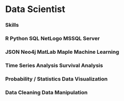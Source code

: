# Data Scientist

### Skills
### R       Python      SQL     NetLogo     MSSQL Server    
### JSON    Neo4j       MatLab  Maple       Machine Learning
### Time Series Analysis        Survival Analysis   
### Probability / Statistics    Data Visualization  
### Data Cleaning               Data Manipulation


